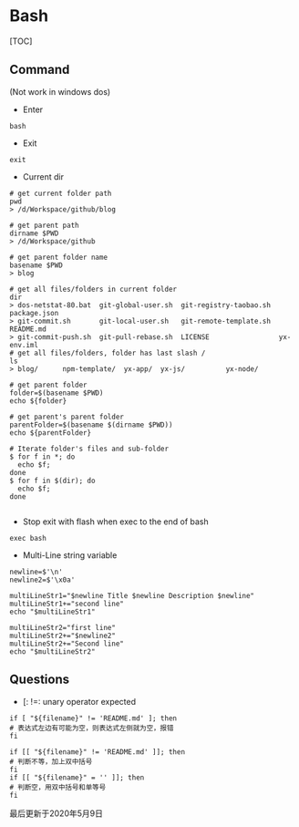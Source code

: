 # Bash
[TOC]

## Command
(Not work in windows dos)
- Enter
```shell script
bash
```
- Exit
```shell script
exit
```
- Current dir
```shell script
# get current folder path
pwd
> /d/Workspace/github/blog

# get parent path
dirname $PWD
> /d/Workspace/github

# get parent folder name
basename $PWD
> blog

# get all files/folders in current folder
dir
> dos-netstat-80.bat  git-global-user.sh  git-registry-taobao.sh  package.json
> git-commit.sh       git-local-user.sh   git-remote-template.sh  README.md
> git-commit-push.sh  git-pull-rebase.sh  LICENSE                 yx-env.iml
# get all files/folders, folder has last slash /
ls
> blog/      npm-template/  yx-app/  yx-js/          yx-node/

# get parent folder
folder=$(basename $PWD)
echo ${folder}

# get parent's parent folder 
parentFolder=$(basename $(dirname $PWD))
echo ${parentFolder}

# Iterate folder's files and sub-folder
$ for f in *; do 
  echo $f; 
done
$ for f in $(dir); do 
  echo $f; 
done


```
- Stop exit with flash when exec to the end of bash
```shell script
exec bash
```
- Multi-Line string variable
```shell script
newline=$'\n'
newline2=$'\x0a'

multiLineStr1="$newline Title $newline Description $newline"
multiLineStr1+="second line"
echo "$multiLineStr1"

multiLineStr2="first line"
multiLineStr2+="$newline2"
multiLineStr2+="Second line"
echo "$multiLineStr2"
```

## Questions
- [: !=: unary operator expected
```shell script
if [ "${filename}" != 'README.md' ]; then
# 表达式左边有可能为空，则表达式左侧就为空，报错
fi
```
```shell script
if [[ "${filename}" != 'README.md' ]]; then
# 判断不等，加上双中括号
fi
if [[ "${filename}" = '' ]]; then
# 判断空，用双中括号和单等号
fi
```

最后更新于2020年5月9日
